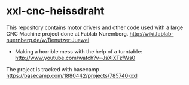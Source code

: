xxl-cnc-heissdraht
==================

This repository contains motor drivers and other code used with a large CNC Machine project done at Fablab Nuremberg. http://wiki.fablab-nuernberg.de/w/Benutzer:Juewei

* Making a horrible mess with the help of a turntable: http://www.youtube.com/watch?v=JsXlXTzfWs0

The project is tracked with basecamp https://basecamp.com/1880442/projects/785740-xxl
